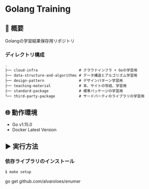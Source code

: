 # Golang Training

## 📌 概要
Golangの学習結果保存用リポジトリ

### ディレクトリ構成
```
.
├── cloud-infra                   # クラウドインフラ + Goの学習用
├── data-structure-and-algorithms # データ構造とアルゴリズム学習用
├── design-pattern                # デザインパターン学習用
├── teaching-material             # 本、サイトの写経、学習用
├── standard-package              # 標準パッケージの学習用
└── third-party-package           # サードパーティのライブラリの学習用
```

## 🌐 動作環境 
* Go v1.15.0
* Docker Latest Version

## ▶️ 実行方法
### 依存ライブラリのインストール
```bash
$ make setup
```

go get github.com/alvaroloes/enumer
